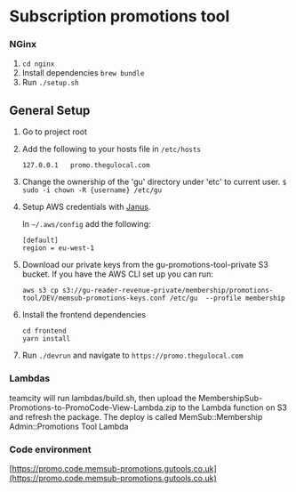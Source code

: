 Subscription promotions tool
====================

### NGinx
1. `cd nginx`
1. Install dependencies `brew bundle`
2. Run `./setup.sh`

## General Setup

1. Go to project root
1. Add the following to your hosts file in `/etc/hosts`

   ```
   127.0.0.1   promo.thegulocal.com
   ```
1. Change the ownership of the 'gu' directory under 'etc' to current user.
   `$ sudo -i chown -R {username} /etc/gu`

1. Setup AWS credentials with [Janus](https://janus.gutools.co.uk/).

   In `~/.aws/config` add the following:

   ```
   [default]
   region = eu-west-1
   ```

1. Download our private keys from the gu-promotions-tool-private S3 bucket. If you have the AWS CLI set up you can run:
   ```
   aws s3 cp s3://gu-reader-revenue-private/membership/promotions-tool/DEV/memsub-promotions-keys.conf /etc/gu  --profile membership
   ```

1. Install the frontend dependencies
    ```
    cd frontend
    yarn install
    ```

1. Run ``` ./devrun ``` and navigate to ```https://promo.thegulocal.com```

### Lambdas

teamcity will run lambdas/build.sh, then upload the MembershipSub-Promotions-to-PromoCode-View-Lambda.zip to the Lambda function on S3 and refresh the package.
The deploy is called MemSub::Membership Admin::Promotions Tool Lambda
   
### Code environment
[https://promo.code.memsub-promotions.gutools.co.uk](https://promo.code.memsub-promotions.gutools.co.uk)
